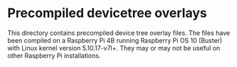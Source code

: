 # Precompiled devicetree overlays

This directory contains precompiled device tree overlay files.
The files have been compiled on a Raspberry Pi 4B running Raspberry Pi OS 10 (Buster) with Linux kernel version 5.10.17-v7l+. They may or may not be useful on other Raspberry Pi installations.
